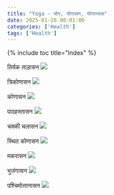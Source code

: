 ```yaml
---
title: "Yoga - योग, योगासन, योगाभ्यास"
date: 2025-01-26 00:01:00
categories: ['Health']
tags: ['Health']
---
```

{% include toc title="Index" %}


तिर्यक ताड़ासन
![](https://www.youtube.com/watch?v=NKp9DvzzZTo)

त्रिकोणासन
![](https://www.youtube.com/watch?v=rfOmGH6bM1o)


कोणासन
![](https://www.youtube.com/watch?v=2VbxS78j-2M)


पादहस्तासन
![](https://www.youtube.com/watch?v=fByUfQ6oiyE)

चक्की चलासन
![](https://www.youtube.com/watch?v=Ov7mmcdZH50)

स्थित कोणासन
![](https://www.youtube.com/watch?v=61Fb0WwBIMk)

मकरासन
![](https://youtube.com/watch?v=vvkWXG3ZMfc)

भुजंगासन 
![](https://www.youtube.com/watch?v=MCenNjN4N2w)

पश्चिमोत्तानासन
![](https://www.youtube.com/watch?v=5NXOIeF22Ig)